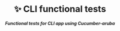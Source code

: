<h1 align="center">✨ CLI functional tests</h1>
 
 <h5 align="center">Functional tests for CLI app using Cucumber-aruba</h5>
 
